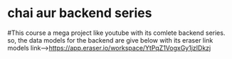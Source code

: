 # chai aur backend series

#This course a mega project like youtube with its comlete backend series. so, the data models for the backend are give below with its eraser link
models link-->https://app.eraser.io/workspace/YtPqZ1VogxGy1jzIDkzj